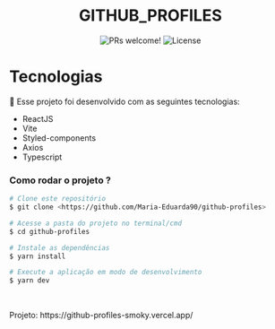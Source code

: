 <h1 align="center">
  GITHUB_PROFILES
</h1>

<p align="center">
 <img src="https://img.shields.io/static/v1?label=PRs&message=welcome&color=49AA26&labelColor=000000" alt="PRs welcome!" />

  <img alt="License" src="https://img.shields.io/static/v1?label=license&message=MIT&color=49AA26&labelColor=000000">
</p>

# Tecnologias

🚀 Esse projeto foi desenvolvido com as seguintes tecnologias:

- ReactJS
- Vite
- Styled-components
- Axios
- Typescript

### Como rodar o projeto ?

```bash
# Clone este repositório
$ git clone <https://github.com/Maria-Eduarda90/github-profiles>

# Acesse a pasta do projeto no terminal/cmd
$ cd github-profiles

# Instale as dependências
$ yarn install

# Execute a aplicação em modo de desenvolvimento
$ yarn dev

```

</br>

<p> 
	Projeto: https://github-profiles-smoky.vercel.app/
</p>
